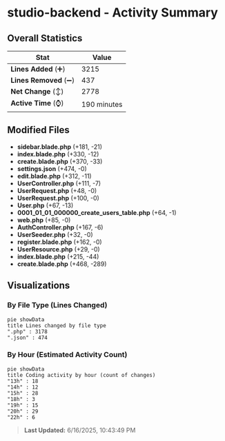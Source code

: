 # studio-backend - Activity Summary 

## Overall Statistics

| Stat                   | Value                                                             |
| ---------------------- | ----------------------------------------------------------------- |
| **Lines Added** (➕)   | 3215                                          |
| **Lines Removed** (➖) | 437                                        |
| **Net Change** (↕)    | 2778                |
| **Active Time** (⌚)   | 190 minutes |


## Modified Files
- **sidebar.blade.php** (+181, -21)
- **index.blade.php** (+330, -12)
- **create.blade.php** (+370, -33)
- **settings.json** (+474, -0)
- **edit.blade.php** (+312, -11)
- **UserController.php** (+111, -7)
- **UserRequest.php** (+48, -0)
- **UserRequest.php** (+100, -0)
- **User.php** (+67, -13)
- **0001_01_01_000000_create_users_table.php** (+64, -1)
- **web.php** (+85, -0)
- **AuthController.php** (+167, -6)
- **UserSeeder.php** (+32, -0)
- **register.blade.php** (+162, -0)
- **UserResource.php** (+29, -0)
- **index.blade.php** (+215, -44)
- **create.blade.php** (+468, -289)

## Visualizations

### By File Type (Lines Changed)

```mermaid
pie showData
title Lines changed by file type
".php" : 3178
".json" : 474
```

### By Hour (Estimated Activity Count)

```mermaid
pie showData
title Coding activity by hour (count of changes)
"13h" : 18
"14h" : 12
"15h" : 28
"18h" : 3
"19h" : 15
"20h" : 29
"22h" : 6
```


> **Last Updated:** 6/16/2025, 10:43:49 PM